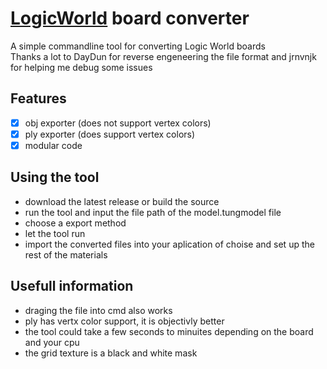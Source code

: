 # [LogicWorld](https://logicworld.net/) board converter
A simple commandline tool for converting Logic World boards  
Thanks a lot to DayDun for reverse engeneering the file format and jrnvnjk for helping me debug some issues

## Features
- [x] obj exporter (does not support vertex colors)
- [X] ply exporter (does support vertex colors)
- [x] modular code

## Using the tool
* download the latest release or build the source  
* run the tool and input the file path of the model.tungmodel file
* choose a export method
* let the tool run
* import the converted files into your aplication of choise and set up the rest of the materials

## Usefull information
* draging the file into cmd also works
* ply has vertx color support, it is objectivly better
* the tool could take a few seconds to minuites depending on the board and your cpu
* the grid texture is a black and white mask
